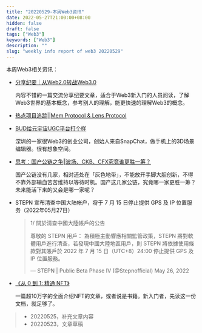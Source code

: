 ```yaml
---
title: "20220529-本周Web3资讯"
date: 2022-05-27T21:00:00+08:00
hidden: false
draft: false
tags: ["Web3"]
keywords: ["Web3"]
description: ""
slug: "weekly info report of web3 20220529"
---
```


本周Web3相关资讯：

- [分享纪要｜从Web2.0转战Web3.0](https://mp.weixin.qq.com/s/cabiTHE0C6oAS1P8gICFKA)

  内容不错的一篇交流分享纪要文章，适合于Web3新入门的人员阅读，了解Web3世界的基本概念，参考别人的理解，能更快速的理解Web3的概念。

- [热点项目追踪||Mem Protocol & Lens Protocol](https://mp.weixin.qq.com/s/hRe_UFWUEUOqui7p954mPA)

- [BUD给元宇宙UGC平台打个样](https://mp.weixin.qq.com/s/L45mRk4u7DUznopAiMVAHA)

  深圳的一家很Web3的创业公司，创始人来自SnapChat，做手机上的3D场景编辑器。很有想象空间。
  
- [思考：国产公链之争‖波场、CKB、CFX究竟谁更胜一筹？](https://baijiahao.baidu.com/s?id=1695919469912594014&wfr=spider&for=pc&searchword=cfx%20ckb)

  国产公链没有几家，相对还处在「灰色地带」，不能放开手脚大胆创新，不得不靠外部输血苦苦维持以等待时机。国产这几家公链，究竟哪一家更胜一筹？未来能活下来的又会是哪一家呢？

<!--more-->

- STEPN 宣布清查中国大陆帐户，将于 7 月 15 日停止提供 GPS 及 IP 位置服务（2022年05月27日）

  > 1/ 關於清查中國大陸帳戶的公告
  >  
  > 尊敬的 STEPN 用戶：
  > 為積極主動響應相關監管政策，STEPN 將對軟體用戶進行清查，若發現中國大陸地區用戶，則 STEPN 將依據使用條款對其賬戶於 2022 年 7 月 15 日（UTC+8）24:00 停止提供 GPS 及 IP 位置服務。
  >
  > — STEPN | Public Beta Phase IV (@Stepnofficial) May 26, 2022

- [《从 0 到 1: 精通 NFT》](https://web3caff.com/zh/archives/9188)

  一篇超10万字的全面介绍NFT的文章，或者说是书籍。新入门者，先读这一份文档，就足够了。

> - 20220525，补充文章内容
> - 20220523，文章草稿
